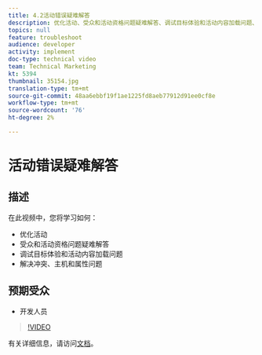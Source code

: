 ```yaml
---
title: 4.2活动错误疑难解答
description: 优化活动、受众和活动资格问题疑难解答、调试目标体验和活动内容加载问题、冲突问题疑难解答、主机和属性
topics: null
feature: troubleshoot
audience: developer
activity: implement
doc-type: technical video
team: Technical Marketing
kt: 5394
thumbnail: 35154.jpg
translation-type: tm+mt
source-git-commit: 48aa6ebbf19f1ae1225fd8aeb77912d91ee0cf8e
workflow-type: tm+mt
source-wordcount: '76'
ht-degree: 2%

---
```



# 活动错误疑难解答

## 描述

在此视频中，您将学习如何：

* 优化活动
* 受众和活动资格问题疑难解答
* 调试目标体验和活动内容加载问题
* 解决冲突、主机和属性问题

## 预期受众

* 开发人员

>[!VIDEO](https://video.tv.adobe.com/v/35154/?quality=12)

有关详细信息，请访问[文档](https://docs.adobe.com/content/help/en/target/using/troubleshoot/troubleshooting-target.html)。
